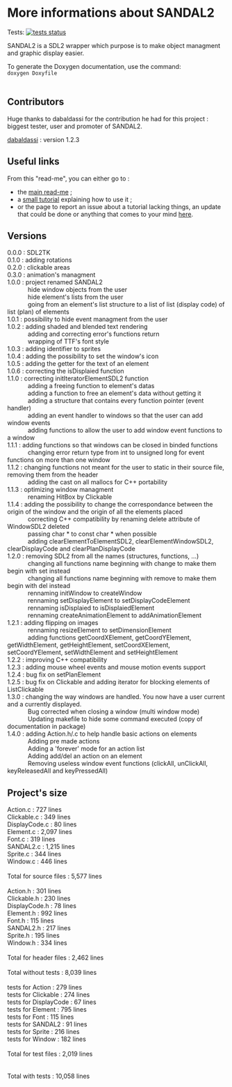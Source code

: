 # More informations about SANDAL2

Tests: [![tests status](https://gitlab.com/BaptistePR/SANDAL2/badges/master/pipeline.svg)](https://gitlab.com/BaptistePR/SANDAL2/commits/master)
  
SANDAL2 is a SDL2 wrapper which purpose is to make object managment and
graphic display easier.  

To generate the Doxygen documentation, use the command:  
`doxygen Doxyfile`  
<br/>

## Contributors

Huge thanks to dabaldassi for the contribution he had for this project : biggest tester, user and promoter of SANDAL2.  

[dabaldassi](https://github.com/dabaldassi) : version 1.2.3  

## Useful links

From this "read-me", you can either go to :
* the [main read-me](../README.md) ;
* a [small tutorial](Tutorial.md) explaining how to use it ;
* or the page to report an issue about a tutorial lacking things, an update that could be done or anything that comes to your mind [here](https://github.com/Klevh/SANDAL2/issues/new).

## Versions

0.0.0 : SDL2TK<br/>
0.1.0 : adding rotations<br/>
0.2.0 : clickable areas<br/>
0.3.0 : animation's managment<br/>
1.0.0 : project renamed SANDAL2<br/>
&nbsp;&nbsp;&nbsp;&nbsp;&nbsp;&nbsp;&nbsp;&nbsp;&nbsp;&nbsp;&nbsp;&nbsp;hide window objects from the user<br/>
&nbsp;&nbsp;&nbsp;&nbsp;&nbsp;&nbsp;&nbsp;&nbsp;&nbsp;&nbsp;&nbsp;&nbsp;hide element's lists from the user<br/>
&nbsp;&nbsp;&nbsp;&nbsp;&nbsp;&nbsp;&nbsp;&nbsp;&nbsp;&nbsp;&nbsp;&nbsp;going from an element's list structure to a list of list (display code) of list (plan) of elements<br/>
1.0.1 : possibility to hide event managment from the user<br/>
1.0.2 : adding shaded and blended text rendering<br/>
&nbsp;&nbsp;&nbsp;&nbsp;&nbsp;&nbsp;&nbsp;&nbsp;&nbsp;&nbsp;&nbsp;&nbsp;adding and correcting error's functions return<br/>
&nbsp;&nbsp;&nbsp;&nbsp;&nbsp;&nbsp;&nbsp;&nbsp;&nbsp;&nbsp;&nbsp;&nbsp;wrapping of TTF's font style<br/>
1.0.3 : adding identifier to sprites<br/>
1.0.4 : adding the possibility to set the window's icon<br/>
1.0.5 : adding the getter for the text of an element<br/>
1.0.6 : correcting the isDisplaied function<br/>
1.1.0 : correcting initIteratorElementSDL2 function<br/>
&nbsp;&nbsp;&nbsp;&nbsp;&nbsp;&nbsp;&nbsp;&nbsp;&nbsp;&nbsp;&nbsp;&nbsp;adding a freeing function to element's datas<br/>
&nbsp;&nbsp;&nbsp;&nbsp;&nbsp;&nbsp;&nbsp;&nbsp;&nbsp;&nbsp;&nbsp;&nbsp;adding a function to free an element's data without getting it<br/>
&nbsp;&nbsp;&nbsp;&nbsp;&nbsp;&nbsp;&nbsp;&nbsp;&nbsp;&nbsp;&nbsp;&nbsp;adding a structure that contains every function pointer (event handler)<br/>
&nbsp;&nbsp;&nbsp;&nbsp;&nbsp;&nbsp;&nbsp;&nbsp;&nbsp;&nbsp;&nbsp;&nbsp;adding an event handler to windows so that the user can add window events<br/>
&nbsp;&nbsp;&nbsp;&nbsp;&nbsp;&nbsp;&nbsp;&nbsp;&nbsp;&nbsp;&nbsp;&nbsp;adding functions to allow the user to add window event functions to a window<br/>
1.1.1 : adding functions so that windows can be closed in binded functions<br/>
&nbsp;&nbsp;&nbsp;&nbsp;&nbsp;&nbsp;&nbsp;&nbsp;&nbsp;&nbsp;&nbsp;&nbsp;changing error return type from int to unsigned long for event functions on more than one window<br/>
1.1.2 : changing functions not meant for the user to static in their source file, removing them from the header<br/>
&nbsp;&nbsp;&nbsp;&nbsp;&nbsp;&nbsp;&nbsp;&nbsp;&nbsp;&nbsp;&nbsp;&nbsp;adding the cast on all mallocs for C++ portability<br/>
1.1.3 : optimizing window managment<br/>
&nbsp;&nbsp;&nbsp;&nbsp;&nbsp;&nbsp;&nbsp;&nbsp;&nbsp;&nbsp;&nbsp;&nbsp;renaming HitBox by Clickable<br/>
1.1.4 : adding the possibility to change the correspondance between the origin of the window and the origin of all the elements placed<br/>
&nbsp;&nbsp;&nbsp;&nbsp;&nbsp;&nbsp;&nbsp;&nbsp;&nbsp;&nbsp;&nbsp;&nbsp;correcting C++ compatibility by renaming delete attribute of WindowSDL2 deleted<br/>
&nbsp;&nbsp;&nbsp;&nbsp;&nbsp;&nbsp;&nbsp;&nbsp;&nbsp;&nbsp;&nbsp;&nbsp;passing char * to const char * when possible<br/>
&nbsp;&nbsp;&nbsp;&nbsp;&nbsp;&nbsp;&nbsp;&nbsp;&nbsp;&nbsp;&nbsp;&nbsp;adding clearElementToElementSDL2, clearElementWindowSDL2, clearDisplayCode and clearPlanDisplayCode<br/>
1.2.0 : removing SDL2 from all the names (structures, functions, ...)<br/>
&nbsp;&nbsp;&nbsp;&nbsp;&nbsp;&nbsp;&nbsp;&nbsp;&nbsp;&nbsp;&nbsp;&nbsp;changing all functions name beginning with change to make them begin with set instead<br/>
&nbsp;&nbsp;&nbsp;&nbsp;&nbsp;&nbsp;&nbsp;&nbsp;&nbsp;&nbsp;&nbsp;&nbsp;changing all functions name beginning with remove to make them begin with del instead<br/>
&nbsp;&nbsp;&nbsp;&nbsp;&nbsp;&nbsp;&nbsp;&nbsp;&nbsp;&nbsp;&nbsp;&nbsp;rennaming initWindow to createWindow<br/>
&nbsp;&nbsp;&nbsp;&nbsp;&nbsp;&nbsp;&nbsp;&nbsp;&nbsp;&nbsp;&nbsp;&nbsp;rennaming setDisplayElement to setDisplayCodeElement<br/>
&nbsp;&nbsp;&nbsp;&nbsp;&nbsp;&nbsp;&nbsp;&nbsp;&nbsp;&nbsp;&nbsp;&nbsp;rennaming isDisplaied to isDisplaiedElement<br/>
&nbsp;&nbsp;&nbsp;&nbsp;&nbsp;&nbsp;&nbsp;&nbsp;&nbsp;&nbsp;&nbsp;&nbsp;rennaming createAnimationElement to addAnimationElement<br/>
1.2.1 : adding flipping on images<br/>
&nbsp;&nbsp;&nbsp;&nbsp;&nbsp;&nbsp;&nbsp;&nbsp;&nbsp;&nbsp;&nbsp;&nbsp;rennaming resizeElement to setDimensionElement<br/>
&nbsp;&nbsp;&nbsp;&nbsp;&nbsp;&nbsp;&nbsp;&nbsp;&nbsp;&nbsp;&nbsp;&nbsp;adding functions getCoordXElement, getCoordYElement, getWidthElement, getHeightElement, setCoordXElement, setCoordYElement, setWidthElement and setHeightElement<br/>
1.2.2 : improving C++ compatibility <br/>
1.2.3 : adding mouse wheel events and mouse motion events support <br/>
1.2.4 : bug fix on setPlanElement<br/>
1.2.5 : bug fix on Clickable and adding iterator for blocking elements of ListClickable<br/>
1.3.0 : changing the way windows are handled. You now have a user current and a currently displayed.<br/>
&nbsp;&nbsp;&nbsp;&nbsp;&nbsp;&nbsp;&nbsp;&nbsp;&nbsp;&nbsp;&nbsp;&nbsp;Bug corrected when closing a window (multi window mode)<br/>
&nbsp;&nbsp;&nbsp;&nbsp;&nbsp;&nbsp;&nbsp;&nbsp;&nbsp;&nbsp;&nbsp;&nbsp;Updating makefile to hide some command executed (copy of documentation in package)<br/>
1.4.0 : adding Action.h/.c to help handle basic actions on elements<br/>
&nbsp;&nbsp;&nbsp;&nbsp;&nbsp;&nbsp;&nbsp;&nbsp;&nbsp;&nbsp;&nbsp;&nbsp;Adding pre made actions<br/>
&nbsp;&nbsp;&nbsp;&nbsp;&nbsp;&nbsp;&nbsp;&nbsp;&nbsp;&nbsp;&nbsp;&nbsp;Adding a 'forever' mode for an action list<br/>
&nbsp;&nbsp;&nbsp;&nbsp;&nbsp;&nbsp;&nbsp;&nbsp;&nbsp;&nbsp;&nbsp;&nbsp;Adding add/del an action on an element<br/>
&nbsp;&nbsp;&nbsp;&nbsp;&nbsp;&nbsp;&nbsp;&nbsp;&nbsp;&nbsp;&nbsp;&nbsp;Removing useless window event functions (clickAll, unClickAll, keyReleasedAll and keyPressedAll)<br/>

## Project's size

Action.c      : 727 lines<br/>
Clickable.c   : 349 lines<br/>
DisplayCode.c : 80 lines<br/>
Element.c     : 2,097 lines<br/>
Font.c        : 319 lines<br/>
SANDAL2.c     : 1,215 lines<br/>
Sprite.c      : 344 lines<br/>
Window.c      : 446 lines<br/>
<br/>
Total for source files : 5,577 lines<br/>
<br/>
Action.h      : 301 lines<br/>
Clickable.h   : 230 lines<br/>
DisplayCode.h : 78 lines<br/>
Element.h     : 992 lines<br/>
Font.h        : 115 lines<br/>
SANDAL2.h     : 217 lines<br/>
Sprite.h      : 195 lines<br/>
Window.h      : 334 lines<br/>
<br/>
Total for header files : 2,462 lines<br/>
<br/>
Total without tests : 8,039 lines<br/>
<br/>
tests for Action      : 279 lines<br/>
tests for Clickable   : 274 lines<br/>
tests for DisplayCode : 67 lines<br/>
tests for Element     : 795 lines<br/>
tests for Font        : 115 lines<br/>
tests for SANDAL2     : 91 lines<br/>
tests for Sprite      : 216 lines<br/>
tests for Window      : 182 lines<br/>
<br/>
Total for test files : 2,019 lines<br/>
<br/>
<br/>
Total with tests : 10,058 lines<br/>
